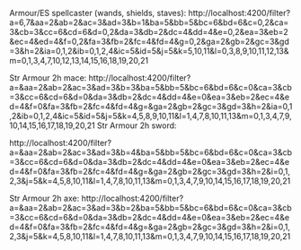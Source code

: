 
Armour/ES spellcaster (wands, shields, staves):
http://localhost:4200/filter?a=6,7&aa=2&ab=2&ac=3&ad=3&b=1&ba=5&bb=5&bc=6&bd=6&c=0,2&ca=3&cb=3&cc=6&cd=6&d=0,2&da=3&db=2&dc=4&dd=4&e=0,2&ea=3&eb=2&ec=4&ed=4&f=0,2&fa=3&fb=2&fc=4&fd=4&g=0,2&ga=2&gb=2&gc=3&gd=3&h=2&ia=0,1,2&ib=0,1,2,4&ic=5&id=5&j=5&k=5,10,11&l=0,3,8,9,10,11,12,13&m=0,1,3,4,7,10,12,13,14,15,16,18,19,20,21

Str Armour 2h mace:
http://localhost:4200/filter?a=&aa=2&ab=2&ac=3&ad=3&b=3&ba=5&bb=5&bc=6&bd=6&c=0&ca=3&cb=3&cc=6&cd=6&d=0&da=3&db=2&dc=4&dd=4&e=0&ea=3&eb=2&ec=4&ed=4&f=0&fa=3&fb=2&fc=4&fd=4&g=&ga=2&gb=2&gc=3&gd=3&h=2&ia=0,1,2&ib=0,1,2,4&ic=5&id=5&j=5&k=4,5,8,9,10,11&l=1,4,7,8,10,11,13&m=0,1,3,4,7,9,10,14,15,16,17,18,19,20,21
Str Armour 2h sword:

http://localhost:4200/filter?a=&aa=2&ab=2&ac=3&ad=3&b=4&ba=5&bb=5&bc=6&bd=6&c=0&ca=3&cb=3&cc=6&cd=6&d=0&da=3&db=2&dc=4&dd=4&e=0&ea=3&eb=2&ec=4&ed=4&f=0&fa=3&fb=2&fc=4&fd=4&g=&ga=2&gb=2&gc=3&gd=3&h=2&i=0,1,2,3&j=5&k=4,5,8,10,11&l=1,4,7,8,10,11,13&m=0,1,3,4,7,9,10,14,15,16,17,18,19,20,21

Str Armour 2h axe:
http://localhost:4200/filter?a=&aa=2&ab=2&ac=3&ad=3&b=2&ba=5&bb=5&bc=6&bd=6&c=0&ca=3&cb=3&cc=6&cd=6&d=0&da=3&db=2&dc=4&dd=4&e=0&ea=3&eb=2&ec=4&ed=4&f=0&fa=3&fb=2&fc=4&fd=4&g=&ga=2&gb=2&gc=3&gd=3&h=2&i=0,1,2,3&j=5&k=4,5,8,10,11&l=1,4,7,8,10,11,13&m=0,1,3,4,7,9,10,14,15,16,17,18,19,20,21

